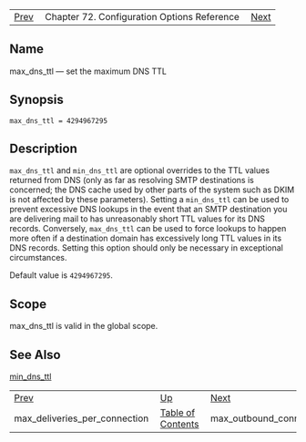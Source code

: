 |     |     |     |
| --- | --- | --- |
| [Prev](conf.ref.max_deliveries_per_connection)  | Chapter 72. Configuration Options Reference |  [Next](conf.ref.max_outbound_connections) |

<a name="conf.ref.max_dns_ttl"></a>
## Name

max_dns_ttl — set the maximum DNS TTL

## Synopsis

`max_dns_ttl = 4294967295`

<a name="idp25300944"></a>
## Description

`max_dns_ttl` and `min_dns_ttl` are optional overrides to the TTL values returned from DNS (only as far as resolving SMTP destinations is concerned; the DNS cache used by other parts of the system such as DKIM is not affected by these parameters). Setting a `min_dns_ttl` can be used to prevent excessive DNS lookups in the event that an SMTP destination you are delivering mail to has unreasonably short TTL values for its DNS records. Conversely, `max_dns_ttl` can be used to force lookups to happen more often if a destination domain has excessively long TTL values in its DNS records. Setting this option should only be necessary in exceptional circumstances.

Default value is `4294967295`.

<a name="idp25306080"></a>
## Scope

max_dns_ttl is valid in the global scope.

<a name="idp25307904"></a>
## See Also

[min_dns_ttl](conf.ref.min_dns_ttl "min_dns_ttl")

|     |     |     |
| --- | --- | --- |
| [Prev](conf.ref.max_deliveries_per_connection)  | [Up](config.options.ref) |  [Next](conf.ref.max_outbound_connections) |
| max_deliveries_per_connection  | [Table of Contents](index) |  max_outbound_connections |

